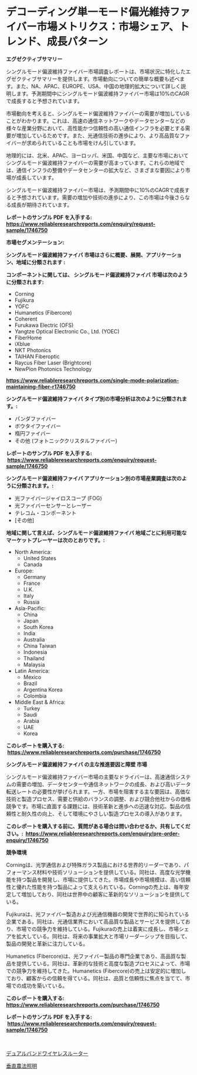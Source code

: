 <p><h1>デコーディング単一モード偏光維持ファイバー市場メトリクス：市場シェア、トレンド、成長パターン</h1></p><p><strong>エグゼクティブサマリー</strong></p>
<p><p>シングルモード偏波維持ファイバー市場調査レポートは、市場状況に特化したエグゼクティブサマリーを提供します。市場動向についての簡単な概要も述べます。また、NA、APAC、EUROPE、USA、中国の地理的拡大について詳しく説明します。予測期間中にシングルモード偏波維持ファイバー市場は10%のCAGRで成長すると予想されています。</p><p>市場動向を考えると、シングルモード偏波維持ファイバーの需要が増加していることがわかります。これは、高速の通信ネットワークやデータセンターなどの様々な産業分野において、高性能かつ信頼性の高い通信インフラを必要とする需要が増加しているためです。また、光通信技術の進歩により、より高品質なファイバーが求められていることも市場をけん引しています。</p><p>地理的には、北米、APAC、ヨーロッパ、米国、中国など、主要な市場においてシングルモード偏波維持ファイバーの需要が高まっています。これらの地域では、通信インフラの整備やデータセンターの拡大など、さまざまな要因により市場が成長しています。</p><p>シングルモード偏波維持ファイバー市場は、予測期間中に10%のCAGRで成長すると予想されています。需要の増加や技術の進歩により、この市場は今後さらなる成長が期待されています。</p></p>
<p><strong>レポートのサンプル PDF を入手する: <a href="https://www.reliableresearchreports.com/enquiry/request-sample/1746750">https://www.reliableresearchreports.com/enquiry/request-sample/1746750</a></strong></p>
<p><strong>市場セグメンテーション:</strong></p>
<p><strong> シングルモード偏波維持ファイバ 市場はさらに概要、展開、アプリケーション、地域に分類されます :</strong></p>
<p><strong>コンポーネントに関しては、 シングルモード偏波維持ファイバ 市場は次のように分類されます: &nbsp;</strong></p>
<p><ul><li>Corning</li><li>Fujikura</li><li>YOFC</li><li>Humanetics (Fibercore)</li><li>Coherent</li><li>Furukawa Electric (OFS)</li><li>Yangtze Optical Electronic Co., Ltd. (YOEC)</li><li>FiberHome</li><li>iXblue</li><li>NKT Photonics</li><li>TAIHAN Fiberoptic</li><li>Raycus Fiber Laser (Brightcore)</li><li>NewPion Photonics Technology</li></ul></p>
<p><strong><a href="https://www.reliableresearchreports.com/single-mode-polarization-maintaining-fiber-r1746750">https://www.reliableresearchreports.com/single-mode-polarization-maintaining-fiber-r1746750</a></strong></p>
<p><strong> シングルモード偏波維持ファイバ タイプ別の市場分析は次のように分類されます。:</strong></p>
<p><ul><li>パンダファイバー</li><li>ボウタイファイバー</li><li>楕円ファイバー</li><li>その他 (フォトニッククリスタルファイバー)</li></ul></p>
<p><strong>レポートのサンプル PDF を入手する: &nbsp;<a href="https://www.reliableresearchreports.com/enquiry/request-sample/1746750">https://www.reliableresearchreports.com/enquiry/request-sample/1746750</a></strong></p>
<p><strong> シングルモード偏波維持ファイバ アプリケーション別の市場産業調査は次のように分類されます。:</strong></p>
<p><ul><li>光ファイバージャイロスコープ (FOG)</li><li>光ファイバーセンサーとレーザー</li><li>テレコム・コンポーネント</li><li>[その他]</li></ul></p>
<p><strong>地域に関して言えば、シングルモード偏波維持ファイバ 地域ごとに利用可能なマーケットプレーヤーは次のとおりです。:</strong></p>
<p><ul>
    <li>
        North America:
        <ul>
            <li>United States</li>
            <li>Canada</li>
        </ul>
    </li>
    <li>
        Europe:
        <ul>
            <li>Germany</li>
            <li>France</li>
            <li>U.K.</li>
            <li>Italy</li>
            <li>Russia</li>
        </ul>
    </li>
    <li>
        Asia-Pacific:
        <ul>
            <li>China</li>
            <li>Japan</li>
            <li>South Korea</li>
            <li>India</li>
            <li>Australia</li>
            <li>China Taiwan</li>
            <li>Indonesia</li>
            <li>Thailand</li>
            <li>Malaysia</li>
        </ul>
    </li>
    <li>
        Latin America:
        <ul>
            <li>Mexico</li>
            <li>Brazil</li>
            <li>Argentina Korea</li>
            <li>Colombia</li>
        </ul>
    </li>
    <li>
        Middle East & Africa:
        <ul>
            <li>Turkey</li>
            <li>Saudi</li>
            <li>Arabia</li>
            <li>UAE</li>
            <li>Korea</li>
        </ul>
    </li>
    </ul></p>
<p><strong>このレポートを購入する: &nbsp;<a href="https://www.reliableresearchreports.com/purchase/1746750">https://www.reliableresearchreports.com/purchase/1746750</a></strong></p>
<p><strong>シングルモード偏波維持ファイバ の主な推進要因と障壁 市場</strong></p>
<p><p>シングルモード偏波維持ファイバー市場の主要なドライバーは、高速通信システムの需要の増加、データセンターや通信ネットワークの成長、および高いデータ転送レートの必要性が挙げられます。一方、市場を阻害する主な要因は、高価な技術と製造プロセス、需要と供給のバランスの調整、および競合他社からの価格競争です。市場に直面する課題には、技術革新と進歩への迅速な対応、製品の信頼性と耐久性の向上、そして環境にやさしい製造プロセスの導入があります。</p></p>
<p><strong>このレポートを購入する前に、質問がある場合は問い合わせるか、共有してください。:&nbsp; <a href="https://www.reliableresearchreports.com/enquiry/pre-order-enquiry/1746750">https://www.reliableresearchreports.com/enquiry/pre-order-enquiry/1746750</a></strong></p>
<p><strong>競争環境</strong></p>
<p><p>Corningは、光学通信および特殊ガラス製品における世界的リーダーであり、パフォーマンス材料や技術ソリューションを提供している。同社は、高度な光学機能を持つ製品を開発し、市場に提供してきた。市場成長や市場規模は、高い信頼性と優れた性能を持つ製品によって支えられている。Corningの売上は、毎年安定して増加しており、同社は世界中の顧客に革新的なソリューションを提供している。</p><p>Fujikuraは、光ファイバー製造および光通信機器の開発で世界的に知られている企業である。同社は、光通信業界において高品質な製品とサービスを提供しており、市場での競争力を維持している。Fujikuraの売上は着実に成長し、市場シェアを拡大している。同社は、将来の事業拡大と市場リーダーシップを目指して、製品の開発と革新に注力している。</p><p>Humanetics (Fibercore)は、光ファイバー製品の専門企業であり、高品質な製品を提供している。同社は、革新的な技術と高度な製造プロセスによって、市場での競争力を維持してきた。Humanetics (Fibercore)の売上は安定的に増加しており、顧客からの信頼を得ている。同社は、品質と信頼性に焦点を当てて、市場での成功を築いている。</p></p>
<p><strong>このレポートを購入する: &nbsp; <a href="https://www.reliableresearchreports.com/purchase/1746750">https://www.reliableresearchreports.com/purchase/1746750</a></strong></p>
<p><strong>レポートのサンプル PDF を入手する: &nbsp;<a href="https://www.reliableresearchreports.com/enquiry/request-sample/1746750">https://www.reliableresearchreports.com/enquiry/request-sample/1746750</a></strong><strong></strong></p>
<p>&nbsp;</p>
<p><p><a href="https://github.com/EstaSprer20231/Market-Research-Report-List-1/blob/main/215727624932.md">デュアルバンドワイヤレスルーター</a></p><p><a href="https://github.com/vlcostes/Market-Research-Report-List-1/blob/main/833635724931.md">垂直農法照明</a></p></p>